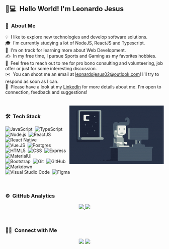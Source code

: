 ## 👋💻 &nbsp;Hello World! I'm Leonardo Jesus

### 👨 &nbsp;About Me

💡 &nbsp;I like to explore new technologies and develop software solutions.\
🎓 &nbsp;I'm currently studying a lot of NodeJS, ReactJS and Typescript.\
🌱 &nbsp;I'm on track for learning more about Web Development.\
✍️ &nbsp;In my free time, I pursue Sports and Gaming as my favorites hobbies.\
💬 &nbsp;Feel free to reach out to me for pro bono consulting and volunteering, job offer or just for some interesting discussion.\
✉️ &nbsp;You can shoot me an email at leonardojesus02@outlook.com! I'll try to respond as soon as I can.\
📄 &nbsp;Please have a look at my [LinkedIn](https://www.linkedin.com/in/leonardojesus02/) for more details about me. I'm open to connection, feedback and suggestions!<br />
<br />
<br />
<img alt="Night Coding" src="https://raw.githubusercontent.com/AVS1508/AVS1508/master/assets/Night-Coding.gif" align="right"/>

### 🛠 &nbsp;Tech Stack

![JavaScript](https://img.shields.io/badge/-JavaScript-333333?style=flat&logo=javascript)&nbsp;
![TypeScript](https://img.shields.io/badge/-TypeScript-333333?style=flat&logo=typescript)&nbsp;
![Node.js](https://img.shields.io/badge/-Node.js-333333?style=flat&logo=node.js)&nbsp;
![ReactJS](https://img.shields.io/badge/-React-333333?style=flat&logo=react)&nbsp;
![React Native](https://img.shields.io/badge/-React%20Native-333333?style=flat&logo=react)\
![Vue.JS](https://img.shields.io/badge/-Vue.js-333333?style=flat&logo=vue.js)&nbsp;
![Postgres](https://img.shields.io/badge/-Postgres-333333?style=flat&logo=postgresql)&nbsp;
![HTML5](https://img.shields.io/badge/-HTML5-333333?style=flat&logo=HTML5)&nbsp;
![CSS](https://img.shields.io/badge/-CSS-333333?style=flat&logo=CSS3&logoColor=1572B6)&nbsp;
![Express](https://img.shields.io/badge/-Express-333333?style=flat&logo=expressjs)&nbsp;
![MaterialUI](https://img.shields.io/badge/-MaterialUI-333333?style=flat&logo=materialui)\
![Bootstrap](https://img.shields.io/badge/-Bootstrap-333333?style=flat&logo=bootstrap&logoColor=563D7C)&nbsp;
![Git](https://img.shields.io/badge/-Git-333333?style=flat&logo=git)&nbsp;
![GitHub](https://img.shields.io/badge/-GitHub-333333?style=flat&logo=github)&nbsp;
![Markdown](https://img.shields.io/badge/-Markdown-333333?style=flat&logo=markdown)\
![Visual Studio Code](https://img.shields.io/badge/-Visual%20Studio%20Code-333333?style=flat&logo=visual-studio-code&logoColor=007ACC)&nbsp;
![Figma](https://img.shields.io/badge/-Figma-333333?style=flat&logo=figma)
<br />
<br />
<br />

### ⚙️ &nbsp;GitHub Analytics

<p align="center">
<a href="https://github.com/leonardo-jesus">
  <img height="180em" src="https://github-readme-stats-eight-theta.vercel.app/api?username=leonardo-jesus&show_icons=true&theme=react&include_all_commits=true&count_private=true"/>
  <img height="180em" src="https://github-readme-stats-eight-theta.vercel.app/api/top-langs/?username=leonardo-jesus&layout=compact&langs_count=8&theme=react"/>
</a>
</p>
<br />

### 🤝🏻 &nbsp;Connect with Me

<p align="center">
<a href="https://linkedin.com/in/leonardojesus02"><img src="https://img.shields.io/badge/-Leonardo%20Jesus%20-0077B5?style=flat-square&logo=Linkedin&logoColor=white"/></a>
<a href="mailto:leonardojesus02@outlook.com"><img src="https://img.shields.io/badge/-Leonardo%20Jesus-D14836?style=flat-square&logo=Gmail&logoColor=white"/></a>
</p>
